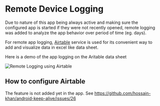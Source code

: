 # Remote Device Logging
Due to nature of this app being always active and making sure the configured app is started if they were not recently opened, remote logging was added to analyze the app behavior over period of time (eg. days).

For remote app logging, [Airtable](https://airtable.com/) service is used for its convenient way to add and visualize data in excel like data sheet.

Here is a demo of the app logging on the Aritable data sheet

![Remote Logging using Airtable](https://github.com/user-attachments/assets/e91b46d3-cffa-41b6-8ebc-6cd852ede9e7)


## How to configure Airtable
The feature is not added yet in the app. See https://github.com/hossain-khan/android-keep-alive/issues/26
